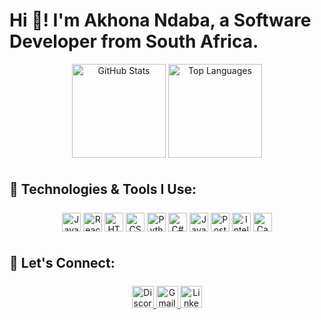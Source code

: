<h1>Hi 👋! I'm Akhona Ndaba, a Software Developer from South Africa.</h1>
<div align="center">
  <img src="https://github-readme-stats.vercel.app/api?username=luthandoan&hide_title=false&hide_rank=false&show_icons=true&include_all_commits=true&count_private=true&disable_animations=false&theme=dracula&locale=en&hide_border=false&timestamp=" height="150" alt="GitHub Stats" />
  <img src="https://github-readme-stats.vercel.app/api/top-langs?username=luthandoan&locale=en&hide_title=false&layout=compact&card_width=320&langs_count=5&theme=dracula&hide_border=false&timestamp=" height="150" alt="Top Languages" />
</div>

<h2 style="line-height: 1.8;">🚀 Technologies & Tools I Use:</h2>
<div align="center">
  <img src="https://cdn.jsdelivr.net/gh/devicons/devicon/icons/javascript/javascript-original.svg" height="30" alt="JavaScript" />
  <img src="https://cdn.jsdelivr.net/gh/devicons/devicon/icons/react/react-original.svg" height="30" alt="React" />
  <img src="https://cdn.jsdelivr.net/gh/devicons/devicon/icons/html5/html5-original.svg" height="30" alt="HTML5" />
  <img src="https://cdn.jsdelivr.net/gh/devicons/devicon/icons/css3/css3-original.svg" height="30" alt="CSS3" />
  <img src="https://cdn.jsdelivr.net/gh/devicons/devicon/icons/python/python-original.svg" height="30" alt="Python" />
  <img src="https://cdn.jsdelivr.net/gh/devicons/devicon/icons/csharp/csharp-original.svg" height="30" alt="C#" />
  <img src="https://cdn.jsdelivr.net/gh/devicons/devicon/icons/java/java-original.svg" height="30" alt="Java" />
  <img src="https://cdn.jsdelivr.net/gh/devicons/devicon/icons/postgresql/postgresql-original.svg" height="30" alt="PostgreSQL" />
  <img src="https://cdn.jsdelivr.net/gh/devicons/devicon/icons/intellij/intellij-original.svg" height="30" alt="IntelliJ IDEA" />
  <img src="https://cdn.jsdelivr.net/gh/devicons/devicon/icons/canva/canva-original.svg" height="30" alt="Canva" />
</div>

<h2 style="line-height: 1.8;"> 📧 Let's Connect:</h2>
<div align="center">
  <a href="https://discord.gg/yYsv8nMq" target="_blank"> <img src="https://img.shields.io/static/v1?message=Discord&logo=discord&label=&color=7289DA&logoColor=white&labelColor=&style=for-the-badge" height="35" alt="Discord" /> </a>
  <a href="mailto:andaba839@gmail.com" target="_blank"> <img src="https://img.shields.io/static/v1?message=Gmail&logo=gmail&label=&color=D14836&logoColor=white&labelColor=&style=for-the-badge" height="35" alt="Gmail" /> </a>
  <a href="https://www.linkedin.com/in/akhona-ndaba-7503692b0" target="_blank"> <img src="https://img.shields.io/static/v1?message=LinkedIn&logo=linkedin&label=&color=0077B5&logoColor=white&labelColor=&style=for-the-badge" height="35" alt="LinkedIn" /> </a>
</div>
